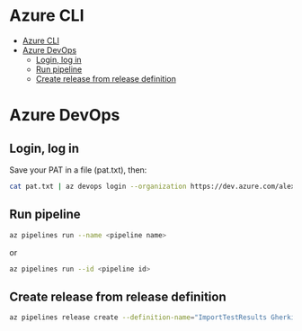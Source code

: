 # Azure CLI
<!--ts-->
* [Azure CLI](az.md#azure-cli)
* [Azure DevOps](az.md#azure-devops)
   * [Login, log in](az.md#login-log-in)
   * [Run pipeline](az.md#run-pipeline)
   * [Create release from release definition](az.md#create-release-from-release-definition)

<!-- Added by: runner, at: Tue Sep  7 13:38:11 UTC 2021 -->

<!--te-->

# Azure DevOps

## Login, log in
Save your PAT in a file (pat.txt), then:
```bash
cat pat.txt | az devops login --organization https://dev.azure.com/alexanderhjelmsolidify
```

## Run pipeline
```bash
az pipelines run --name <pipeline name>
```
or
```bash
az pipelines run --id <pipeline id>
```

## Create release from release definition
```bash
az pipelines release create --definition-name="ImportTestResults Gherkin"
```
